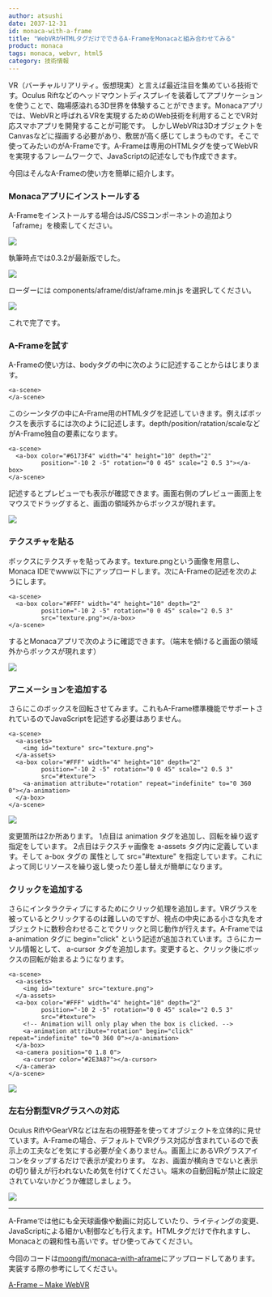 ```yaml
---
author: atsushi
date: 2037-12-31
id: monaca-with-a-frame
title: "WebVRがHTMLタグだけでできるA-FrameをMonacaと組み合わせてみる"
product: monaca
tags: monaca, webvr, html5
category: 技術情報
---
```


VR（バーチャルリアリティ。仮想現実）と言えば最近注目を集めている技術です。Oculus Riftなどのヘッドマウントディスプレイを装着してアプリケーションを使うことで、臨場感溢れる3D世界を体験することができます。Monacaアプリでは、WebVRと呼ばれるVRを実現するためのWeb技術を利用することでVR対応スマホアプリを開発することが可能です。
しかしWebVRは3DオブジェクトをCanvasなどに描画する必要があり、敷居が高く感じてしまうものです。そこで使ってみたいのがA-Frameです。A-Frameは専用のHTMLタグを使ってWebVRを実現するフレームワークで、JavaScriptの記述なしでも作成できます。

今回はそんなA-Frameの使い方を簡単に紹介します。

### Monacaアプリにインストールする

A-Frameをインストールする場合はJS/CSSコンポーネントの追加より「aframe」を検索してください。

![](/blog/content/images/2016/Dec/monaca-a-frame-12.png)

執筆時点では0.3.2が最新版でした。

![](/blog/content/images/2016/Dec/monaca-a-frame-11.png)

ローダーには components/aframe/dist/aframe.min.js を選択してください。

![](/blog/content/images/2016/Dec/monaca-a-frame-10.png)

これで完了です。

### A-Frameを試す

A-Frameの使い方は、bodyタグの中に次のように記述することからはじまります。

```
<a-scene>
</a-scene>
```

このシーンタグの中にA-Frame用のHTMLタグを記述していきます。例えばボックスを表示するには次のように記述します。depth/position/ratation/scaleなどがA-Frame独自の要素になります。

```
<a-scene>
  <a-box color="#6173F4" width="4" height="10" depth="2"
         position="-10 2 -5" rotation="0 0 45" scale="2 0.5 3"></a-box>
</a-scene>
```

記述するとプレビューでも表示が確認できます。画面右側のプレビュー画面上をマウスでドラッグすると、画面の領域外からボックスが現れます。

![](/blog/content/images/2016/Dec/monaca-a-frame-4.png)

### テクスチャを貼る

ボックスにテクスチャを貼ってみます。texture.pngという画像を用意し、Monaca IDEでwww以下にアップロードします。次にA-Frameの記述を次のようにします。

```
<a-scene>
  <a-box color="#FFF" width="4" height="10" depth="2"
         position="-10 2 -5" rotation="0 0 45" scale="2 0.5 3"
         src="texture.png"></a-box>
</a-scene>
```

するとMonacaアプリで次のように確認できます。（端末を傾けると画面の領域外からボックスが現れます）

![](/blog/content/images/2016/Dec/monaca-a-frame-3.png)

### アニメーションを追加する

さらにこのボックスを回転させてみます。これもA-Frame標準機能でサポートされているのでJavaScriptを記述する必要はありません。

```
<a-scene>
  <a-assets>
    <img id="texture" src="texture.png">
  </a-assets>
  <a-box color="#FFF" width="4" height="10" depth="2"
         position="-10 2 -5" rotation="0 0 45" scale="2 0.5 3"
         src="#texture">
    <a-animation attribute="rotation" repeat="indefinite" to="0 360 0"></a-animation>
  </a-box>
</a-scene>
```

![](/blog/content/images/2016/Dec/monaca-a-frame-2.gif)

変更箇所は2か所あります。
1点目は animation タグを追加し、回転を繰り返す指定をしています。
2点目はテクスチャ画像を a-assets タグ内に定義しています。そして a-box タグの 属性として src="#texture" を指定しています。これによって同じリソースを繰り返し使ったり差し替えが簡単になります。

### クリックを追加する

さらにインタラクティブにするためにクリック処理を追加します。VRグラスを被っているとクリックするのは難しいのですが、視点の中央にある小さな丸をオブジェクトに数秒合わせることでクリックと同じ動作が行えます。A-Frameでは a-animation タグに begin="click" という記述が追加されています。さらにカーソル情報として、 a-cursor タグを追加します。変更すると、クリック後にボックスの回転が始まるようになります。

```
<a-scene>
  <a-assets>
    <img id="texture" src="texture.png">
  </a-assets>
  <a-box color="#FFF" width="4" height="10" depth="2"
         position="-10 2 -5" rotation="0 0 45" scale="2 0.5 3"
         src="#texture">
    <!-- Animation will only play when the box is clicked. -->
    <a-animation attribute="rotation" begin="click" repeat="indefinite" to="0 360 0"></a-animation>
  </a-box>
  <a-camera position="0 1.8 0">
    <a-cursor color="#2E3A87"></a-cursor>
  </a-camera>
</a-scene>
```

![](/blog/content/images/2016/Dec/monaca-a-frame-1.gif)

### 左右分割型VRグラスへの対応

Oculus RiftやGearVRなどは左右の視野差を使ってオブジェクトを立体的に見せています。A-Frameの場合、デフォルトでVRグラス対応が含まれているので表示上の工夫などを気にする必要が全くありません。画面上にあるVRグラスアイコンをタップするだけで表示が変わります。
なお、画面が横向きでないと表示の切り替えが行われないため気を付けてください。端末の自動回転が禁止に設定されていないかどうか確認しましょう。

![](/blog/content/images/2016/Dec/monaca-a-frame-7.png)

----

A-Frameでは他にも全天球画像や動画に対応していたり、ライティングの変更、JavaScriptによる細かい制御なども行えます。HTMLタグだけで作れますし、Monacaとの親和性も高いです。ぜひ使ってみてください。

今回のコードは[moongift/monaca-with-aframe](https://github.com/moongift/monaca-with-aframe)にアップロードしてあります。実装する際の参考にしてください。

[A-Frame – Make WebVR](https://aframe.io/)
